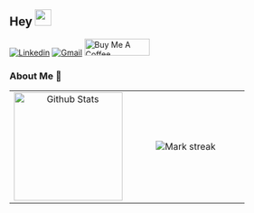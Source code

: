 ## Hey <img src="https://github.com/TheDudeThatCode/TheDudeThatCode/blob/master/Assets/Hi.gif" width="29px">

[![Linkedin](https://img.shields.io/badge/Linkedin-0077B5?style=for-the-badge&logo=linkedin&logoColor=white)](https://www.linkedin.com/in/alina-glumova-67b0b292)
[![Gmail](https://img.shields.io/badge/Gmail-D14836?style=for-the-badge&logo=gmail&logoColor=white)](mailto:alina.glumova@gmail.com)
<a href="https://www.buymeacoffee.com/puggydev" target="_blank"><img src="https://cdn.buymeacoffee.com/buttons/v2/default-green.png" alt="Buy Me A Coffee" style="height: 30px !important;width: 115px !important;" ></a>

### About Me 🚀

                                                                                                                                  
<table>
<td width="50%" align="center">
<a href="https://github.com/aglumova/aglumova">
 <img alt="Github Stats" src="https://github-readme-stats.vercel.app/api/?username=aglumova&show_icons=true&count_private=true&theme=react&hide_border=true&bg_color=1F222E&title_color=F85D7F&icon_color=F8D866&custom_title=GitHub+Stats" height="192px"/>
</a>
</td>
  <td width="50%" align="center">
<img  title="🔥 Get streak stats for your profile at git.io/streak-stats" alt="Mark streak" src="https://github-readme-streak-stats.herokuapp.com/?user=aglumova&theme=react&hide_border=true" />
</td>
</table>
 
